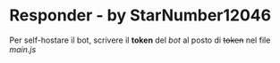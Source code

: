 # Responder - by StarNumber12046
Per self-hostare il bot, scrivere il **token** del _bot_ al posto di ~~token~~ nel file _main.js_
